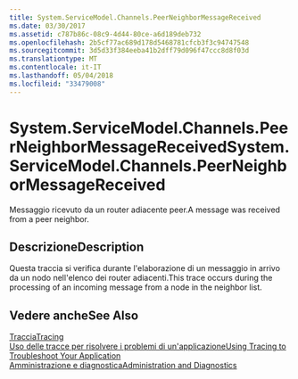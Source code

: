 ```yaml
---
title: System.ServiceModel.Channels.PeerNeighborMessageReceived
ms.date: 03/30/2017
ms.assetid: c787b86c-08c9-4d44-80ce-a6d189deb732
ms.openlocfilehash: 2b5cf77ac689d178d5468781cfcb3f3c94747548
ms.sourcegitcommit: 3d5d33f384eeba41b2dff79d096f47ccc8d8f03d
ms.translationtype: MT
ms.contentlocale: it-IT
ms.lasthandoff: 05/04/2018
ms.locfileid: "33479008"
---
```

# <a name="systemservicemodelchannelspeerneighbormessagereceived"></a><span data-ttu-id="82fd1-102">System.ServiceModel.Channels.PeerNeighborMessageReceived</span><span class="sxs-lookup"><span data-stu-id="82fd1-102">System.ServiceModel.Channels.PeerNeighborMessageReceived</span></span>
<span data-ttu-id="82fd1-103">Messaggio ricevuto da un router adiacente peer.</span><span class="sxs-lookup"><span data-stu-id="82fd1-103">A message was received from a peer neighbor.</span></span>  
  
## <a name="description"></a><span data-ttu-id="82fd1-104">Descrizione</span><span class="sxs-lookup"><span data-stu-id="82fd1-104">Description</span></span>  
 <span data-ttu-id="82fd1-105">Questa traccia si verifica durante l'elaborazione di un messaggio in arrivo da un nodo nell'elenco dei router adiacenti.</span><span class="sxs-lookup"><span data-stu-id="82fd1-105">This trace occurs during the processing of an incoming message from a node in the neighbor list.</span></span>  
  
## <a name="see-also"></a><span data-ttu-id="82fd1-106">Vedere anche</span><span class="sxs-lookup"><span data-stu-id="82fd1-106">See Also</span></span>  
 [<span data-ttu-id="82fd1-107">Traccia</span><span class="sxs-lookup"><span data-stu-id="82fd1-107">Tracing</span></span>](../../../../../docs/framework/wcf/diagnostics/tracing/index.md)  
 [<span data-ttu-id="82fd1-108">Uso delle tracce per risolvere i problemi di un'applicazione</span><span class="sxs-lookup"><span data-stu-id="82fd1-108">Using Tracing to Troubleshoot Your Application</span></span>](../../../../../docs/framework/wcf/diagnostics/tracing/using-tracing-to-troubleshoot-your-application.md)  
 [<span data-ttu-id="82fd1-109">Amministrazione e diagnostica</span><span class="sxs-lookup"><span data-stu-id="82fd1-109">Administration and Diagnostics</span></span>](../../../../../docs/framework/wcf/diagnostics/index.md)
